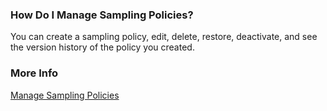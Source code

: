 ### How Do I Manage Sampling Policies?

You can create a sampling policy, edit, delete, restore, deactivate, and see the version history of the policy you created. 

### More Info

[Manage Sampling Policies](https://docs.wavefront.com/trace_sampling_policies.html)
